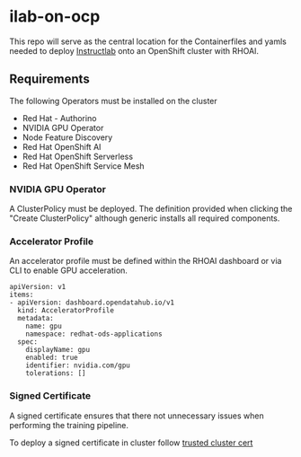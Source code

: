 # ilab-on-ocp

This repo will serve as the central location for the Containerfiles and yamls needed to deploy [Instructlab](https://instructlab.ai/) onto an OpenShift cluster with RHOAI.

## Requirements
The following Operators must be installed on the cluster

* Red Hat - Authorino
* NVIDIA GPU Operator
* Node Feature Discovery
* Red Hat OpenShift AI
* Red Hat OpenShift Serverless
* Red Hat OpenShift Service Mesh

### NVIDIA GPU Operator
A ClusterPolicy must be deployed. The definition provided when clicking the "Create ClusterPolicy" although generic installs all required components.

### Accelerator Profile
An accelerator profile must be defined within the RHOAI dashboard or via CLI to enable GPU acceleration.

```
apiVersion: v1
items:
- apiVersion: dashboard.opendatahub.io/v1
  kind: AcceleratorProfile
  metadata:
    name: gpu
    namespace: redhat-ods-applications
  spec:
    displayName: gpu
    enabled: true
    identifier: nvidia.com/gpu
    tolerations: []
```

### Signed Certificate
A signed certificate ensures that there not unnecessary issues when performing the training pipeline.

To deploy a signed certificate in cluster follow [trusted cluster cert](signed-certificate/README.md)